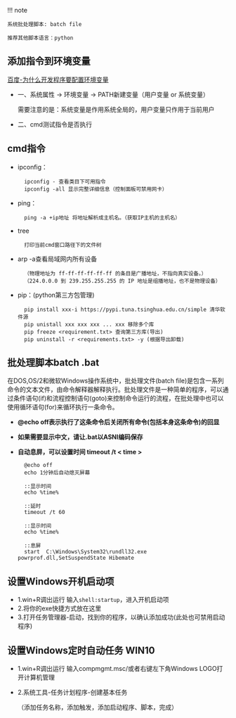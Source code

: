 !!! note

    系统批处理脚本: batch file

    推荐其他脚本语言：python

## 添加指令到环境变量

[百度-为什么开发程序要配置环境变量](https://baijiahao.baidu.com/s?id=1739693765201054630&wfr=spider&for=pc)

- 一、系统属性 -> 环境变量 -> PATH新建变量（用户变量 or 系统变量）

    需要注意的是：系统变量是作用系统全局的，用户变量只作用于当前用户

- 二、cmd测试指令是否执行

## cmd指令

- ipconfig：

        ipconfig - 查看类目下可用指令
        ipconfig -all 显示完整详细信息（控制面板可禁用网卡）

- ping：

        ping -a +ip地址 将地址解析成主机名。（获取IP主机的主机名）

- tree
  
        打印当前cmd窗口路径下的文件树

- arp -a查看局域网内所有设备
  
        （物理地址为 ff-ff-ff-ff-ff-ff 的条目是广播地址，不指向真实设备。）
        （224.0.0.0 到 239.255.255.255 的 IP 地址是组播地址，也不是物理设备）

- pip：(python第三方包管理)

        pip install xxx-i https://pypi.tuna.tsinghua.edu.cn/simple 清华软件源
        pip unistall xxx xxx xxx ... xxx 移除多个库
        pip freeze <requirement.txt> 查询第三方库(导出)
        pip uninstall -r <requirements.txt> -y (根据导出卸载)

## 批处理脚本batch .bat

在DOS,OS/2和微软Windows操作系统中，批处理文件(batch file)是包含一系列命令的文本文件，由命令解释器解释执行。批处理文件是一种简单的程序，可以通过条件语句(if)和流程控制语句(goto)来控制命令运行的流程，在批处理中也可以使用循环语句(for)来循环执行一条命令。

- **@echo off表示执行了这条命令后关闭所有命令(包括本身这条命令)的回显**
- **如果需要显示中文，请让.bat以ASNI编码保存**
- **自动息屏，可以设置时间 timeout /t < time >**

        @echo off
        echo 1分钟后自动熄灭屏幕

        ::显示时间
        echo %time%

        ::延时
        timeout /t 60

        ::显示时间
        echo %time%

        ::息屏
        start  C:\Windows\System32\rundll32.exe powrprof.dll,SetSuspendState Hibemate

## 设置Windows开机启动项

- 1.win+R调出运行 输入`shell:startup`，进入开机启动项
- 2.将你的exe快捷方式放在这里
- 3.打开任务管理器-启动，找到你的程序，以确认添加成功(此处也可禁用启动程序)  

## 设置Windows定时自动任务 WIN10

- 1.win+R调出运行 输入compmgmt.msc/或者右键左下角Windows LOGO打开计算机管理
- 2.系统工具-任务计划程序-创建基本任务

    （添加任务名称，添加触发，添加启动程序、脚本，完成）